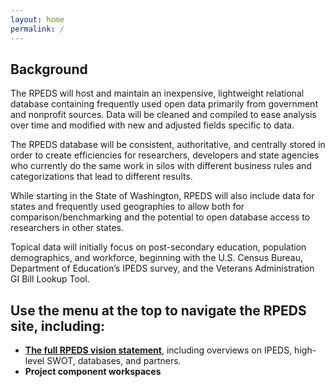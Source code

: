 ```yaml
---
layout: home
permalink: /
---
```


## Background

The RPEDS will host and maintain an inexpensive, lightweight relational database containing frequently used open data primarily from government and nonprofit sources. Data will be cleaned and compiled to ease analysis over time and modified with new and adjusted fields specific to data.

The RPEDS database will be consistent, authoritative, and centrally stored in order to create efficiencies for researchers, developers and state agencies who currently do the same work in silos with different business rules and categorizations that lead to different results.

While starting in the State of Washington, RPEDS will also include data for states and frequently used geographies to allow both for comparison/benchmarking and the potential to open database access to researchers in other states.

Topical data will initially focus on post-secondary education, population demographics, and workforce, beginning with the U.S. Census Bureau, Department of Education’s IPEDS survey, and the Veterans Administration GI Bill Lookup Tool.

## Use the menu at the top to navigate the RPEDS site, including:

-   [**The full RPEDS vision statement**](https://sites.google.com/wsac.wa.gov/rpeds/vision?authuser=0), including overviews on IPEDS, high-level SWOT, databases, and partners.
-   **Project component workspaces**